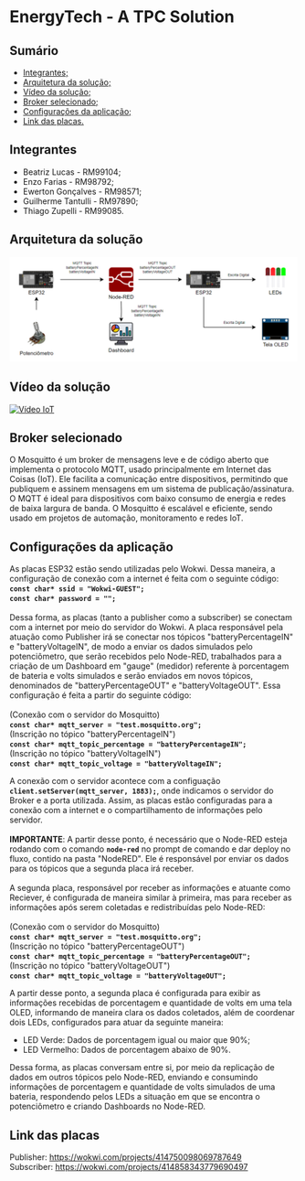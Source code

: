 # EnergyTech - A TPC Solution

## Sumário
- [Integrantes;](#integrantes)
- [Arquitetura da solução;](#arquitetura-da-solução)
- [Vídeo da solução;](#vídeo-da-solução)
- [Broker selecionado;](#broker-selecionado)
- [Configurações da aplicação;](#configurações-da-aplicação)
- [Link das placas.](#link-das-placas)

## Integrantes
- Beatriz Lucas - RM99104;
- Enzo Farias - RM98792;
- Ewerton Gonçalves - RM98571;
- Guilherme Tantulli - RM97890;
- Thiago Zupelli - RM99085.

## Arquitetura da solução
![Imagem da arquitetura da solução.](images/EnergyTechDiagram.png)

## Vídeo da solução
[![Vídeo IoT](http://img.youtube.com/vi/OJdrqphF04w/0.jpg)](http://www.youtube.com/watch?v=OJdrqphF04w)

## Broker selecionado
O Mosquitto é um broker de mensagens leve e de código aberto que implementa o protocolo MQTT, usado principalmente em Internet das Coisas (IoT). Ele facilita a comunicação entre dispositivos, permitindo que publiquem e assinem mensagens em um sistema de publicação/assinatura. O MQTT é ideal para dispositivos com baixo consumo de energia e redes de baixa largura de banda. O Mosquitto é escalável e eficiente, sendo usado em projetos de automação, monitoramento e redes IoT.

## Configurações da aplicação
As placas ESP32 estão sendo utilizadas pelo Wokwi. Dessa maneira, a configuração de conexão com a internet é feita com o seguinte código:\
**`const char* ssid = "Wokwi-GUEST";`**\
**`const char* password = "";`**\
\
Dessa forma, as placas (tanto a publisher como a subscriber) se conectam com a internet por meio do servidor do Wokwi. A placa responsável pela atuação como Publisher irá se conectar 
nos tópicos "batteryPercentageIN" e "batteryVoltageIN", de modo a enviar os dados simulados pelo potenciômetro, que serão recebidos pelo Node-RED, trabalhados para a criação de um Dashboard em "gauge" (medidor) referente
à porcentagem de bateria e volts simulados e serão enviados em novos tópicos, denominados de "batteryPercentageOUT" e "batteryVoltageOUT".
Essa configuração é feita a partir do seguinte código:\
\
(Conexão com o servidor do Mosquitto)\
**`const char* mqtt_server = "test.mosquitto.org";`**\
(Inscrição no tópico "batteryPercentageIN")\
**`const char* mqtt_topic_percentage = "batteryPercentageIN";`**\
(Inscrição no tópico "batteryVoltageIN")\
**`const char* mqtt_topic_voltage = "batteryVoltageIN";`**

A conexão com o servidor acontece com a configuação **`client.setServer(mqtt_server, 1883);`**, onde indicamos o servidor do Broker e a porta utilizada. Assim, as placas estão configuradas para a conexão com a internet e o compartilhamento de informações pelo servidor.\
\
**IMPORTANTE**: A partir desse ponto, é necessário que o Node-RED esteja rodando com o comando **`node-red`** no prompt de comando e dar deploy no fluxo, contido na pasta "NodeRED". Ele é responsável por enviar os dados para os tópicos que a segunda placa irá receber.\
\
A segunda placa, responsável por receber as informações e atuante como Reciever, é configurada de maneira similar à primeira, mas para receber as informações após serem coletadas e redistribuídas pelo Node-RED:\
\
(Conexão com o servidor do Mosquitto)\
**`const char* mqtt_server = "test.mosquitto.org";`**\
(Inscrição no tópico "batteryPercentageOUT")\
**`const char* mqtt_topic_percentage = "batteryPercentageOUT";`**\
(Inscrição no tópico "batteryVoltageOUT")\
**`const char* mqtt_topic_voltage = "batteryVoltageOUT";`**

A partir desse ponto, a segunda placa é configurada para exibir as informações recebidas de porcentagem e quantidade de volts em uma tela OLED, informando de maneira clara os dados coletados, além de coordenar dois LEDs, configurados para atuar da seguinte maneira:
- LED Verde: Dados de porcentagem igual ou maior que 90%;
- LED Vermelho: Dados de porcentagem abaixo de 90%.

Dessa forma, as placas conversam entre si, por meio da replicação de dados em outros tópicos pelo Node-RED, enviando e consumindo informações de porcentagem e quantidade de volts simulados de uma bateria, respondendo pelos LEDs a situação em que se encontra o potenciômetro e criando Dashboards no Node-RED.

## Link das placas
Publisher: https://wokwi.com/projects/414750098069787649 \
Subscriber: https://wokwi.com/projects/414858343779690497